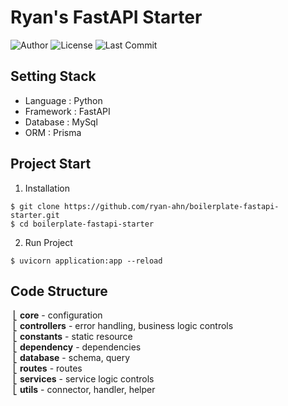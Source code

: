 # Ryan's FastAPI Starter


![Author](https://img.shields.io/badge/Author-ryan-orange.svg)
![License](https://img.shields.io/badge/License-MIT-blue.svg)
![Last Commit](https://img.shields.io/github/last-commit/ryan-ahn/npm-fastapi-starter)


## Setting Stack
- Language : Python
- Framework : FastAPI
- Database : MySql
- ORM : Prisma


## Project Start
1. Installation
```
$ git clone https://github.com/ryan-ahn/boilerplate-fastapi-starter.git
$ cd boilerplate-fastapi-starter
```
2. Run Project
```
$ uvicorn application:app --reload
```


## Code Structure
&nbsp;⎣&nbsp;**core** - configuration<br/>
&nbsp;⎣&nbsp;**controllers** - error handling, business logic controls<br/>
&nbsp;⎣&nbsp;**constants** - static resource<br/>
&nbsp;⎣&nbsp;**dependency** - dependencies<br/>
&nbsp;⎣&nbsp;**database** - schema, query<br/>
&nbsp;⎣&nbsp;**routes** - routes<br/>
&nbsp;⎣&nbsp;**services** - service logic controls<br/>
&nbsp;⎣&nbsp;**utils** - connector, handler, helper<br/>
